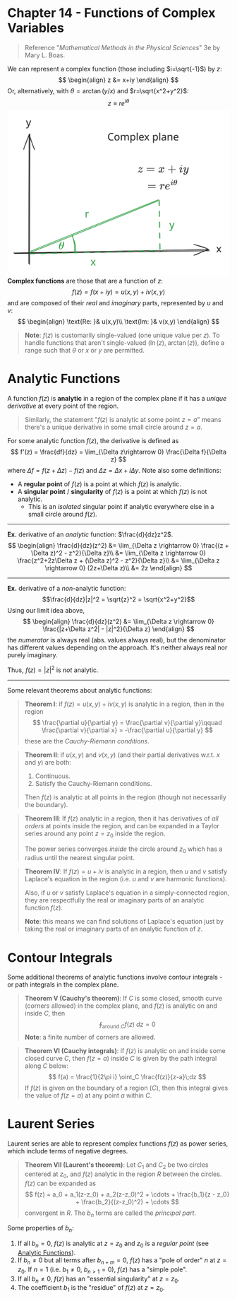 # Chapter 14 - Functions of Complex Variables

> Reference "*Mathematical Methods in the Physical Sciences*" 3e by Mary L. Boas.

We can represent a complex function (those including $i=\sqrt{-1}$) by $z$:
$$
\begin{align}
z &= x+iy
\end{align}
$$
Or, alternatively, with $\theta=\arctan(y/x)$ and $r=\sqrt{x^2+y^2}$:
$$
z \equiv re^{i\theta}
$$
![](images/complex-plane.svg)
**Complex functions** are those that are a function of $z$:
$$
f(z) = f(x+iy) = u(x,y) + iv(x,y)
$$
and are composed of their *real* and *imaginary* parts, represented by $u$ and $v$:
$$
\begin{align}
	\text{Re: }& u(x,y)\\
	\text{Im: }& v(x,y)
\end{align}
$$
> **Note**: $f(z)$ is customarily single-valued (one unique value per $z$). To handle functions that aren't single-valued ($\ln(z),\;\arctan(z)$), define a range such that $\theta$ or $x$ or $y$ are permitted. 

# Analytic Functions

A function $f(z)$ is **analytic** in a region of the complex plane if it has a *unique derivative* at every point of the region. 

> Similarly, the statement "$f(z)$ is analytic at some point $z=a$" means there's a unique derivative in some small circle around $z=a$. 

For some analytic function $f(z)$, the derivative is defined as
$$
f'(z) = \frac{df}{dz} = \lim_{\Delta z\rightarrow 0} \frac{\Delta f}{\Delta z}
$$
where $\Delta f = f(z+\Delta z) - f(z)$ and $\Delta z = \Delta x + i\Delta y$. Note also some definitions:

- A **regular point** of $f(z)$ is a point at which $f(z)$ is analytic.
- A **singular point** / **singularity** of $f(z)$ is a point at which $f(z)$ is not analytic. 
	- This is an *isolated* singular point if analytic everywhere else in a small circle around $f(z)$. 

---

**Ex.** derivative of an *analytic* function: $\frac{d}{dz}z^2$.
$$
\begin{align}
	\frac{d}{dz}(z^2) &= \lim_{\Delta z \rightarrow 0} \frac{(z + \Delta z)^2 - z^2}{\Delta z}\\
	&= \lim_{\Delta z \rightarrow 0} \frac{z^2+2z\Delta z + (\Delta z)^2 - z^2}{\Delta z}\\
	&= \lim_{\Delta z \rightarrow 0} (2z+\Delta z)\\
	&= 2z
\end{align}
$$

---

**Ex.** derivative of a *non*-analytic function: 
$$\frac{d}{dz}|z|^2 = \sqrt{z}^2 = \sqrt{x^2+y^2}$$
Using our limit idea above,
$$
\begin{align}
	\frac{d}{dz}(z^2) &= \lim_{\Delta z \rightarrow 0} \frac{|z+\Delta z^2| - |z|^2}{\Delta z}
\end{align}
$$
the *numerator* is always real (abs. values always real), but the denominator has different values depending on the approach. It's neither always real nor purely imaginary.

Thus, $f(z) = |z|^2$ is *not* analytic. 

---

Some relevant theorems about analytic functions:

> **Theorem I**: if $f(z)=u(x,y)+iv(x,y)$ is analytic in a region, then in the region
> $$ \frac{\partial u}{\partial y} = \frac{\partial v}{\partial y}\qquad \frac{\partial v}{\partial x} = -\frac{\partial u}{\partial y} $$
> these are the *Cauchy-Riemann conditions*. 

> **Theorem II**: if $u(x,y)$ and $v(x,y)$ (and their partial derivatives w.r.t. $x$ and $y$) are both:
> 1. Continuous.
> 2. Satisfy the Cauchy-Riemann conditions.
> 
> Then $f(z)$ is analytic at all points in the region (though not necessarily the boundary). 

> **Theorem III**: If $f(z)$ analytic in a region, then it has derivatives of *all orders* at points inside the region, and can be expanded in a Taylor series around any point $z=z_0$ inside the region.
>
> The power series converges *inside* the circle around $z_0$ which has a radius until the nearest singular point. 

> **Theorem IV**: If $f(z) = u+iv$ is analytic in a region, then $u$ and $v$ satisfy Laplace's equation in the region (i.e. $u$ and $v$ are harmonic functions).
>
> Also, if $u$ or $v$ satisfy Laplace's equation in a simply-connected region, they are respectfully the real or imaginary parts of an analytic function $f(z)$. 
>
> **Note**: this means we can find solutions of Laplace's equation just by taking the real or imaginary parts of an analytic function of $z$. 

# Contour Integrals

Some additional theorems of analytic functions involve contour integrals - or path integrals in the complex plane. 

> **Theorem V (Cauchy's theorem)**: If $C$ is some closed, smooth curve (corners allowed) in the complex plane, and $f(z)$ is analytic on and inside $C$, then 
> $$ \oint_\text{around $C$} f(z)\;dz = 0$$
> **Note**: a finite number of corners are allowed.

> **Theorem VI (Cauchy integrals)**: if $f(z)$ is analytic on and inside some closed curve $C$, then $f(z=a)$ inside $C$ is given by the path integral along $C$ below:
> $$ f(a) = \frac{1}{2\pi i} \oint_C \frac{f(z)}{z-a}\;dz $$
> If $f(z)$ is given on the boundary of a region ($C$), then this integral gives the value of $f(z=a)$ at any point $a$ within $C$. 

# Laurent Series

Laurent series are able to represent complex functions $f(z)$ as power series, which include terms of negative degrees.

> **Theorem VII (Laurent's theorem)**: Let $C_1$ and $C_2$ be two circles centered at $z_0$, and $f(z)$ analytic in the region $R$ between the circles. $f(z)$ can be expanded as
> $$
 f(z) = a_0 + a_1(z-z_0) + a_2(z-z_0)^2 + \cdots + \frac{b_1}{z - z_0} + \frac{b_2}{(z-z_0)^2} + \cdots
$$
 convergent in $R$. The $b_n$ terms are called the *principal part*. 

Some properties of $b_n$:

1. If all $b_n=0$, $f(z)$ is analytic at $z=z_0$ and $z_0$ is a *regular point* (see [Analytic Functions](chapter14.md#Analytic%20Functions)).
2. If $b_n\neq 0$ but all terms after $b_{n+m}=0$, $f(z)$ has a "pole of order" $n$ at $z=z_0$. If $n=1$ (i.e. $b_1\neq 0$, $b_{n>1}=0$), $f(z)$ has a "simple pole". 
3. If all $b_n\neq 0$, $f(z)$ has an "essential singularity" at $z=z_0$. 
4. The coefficient $b_1$ is the "residue" of $f(z)$ at $z=z_0$. 